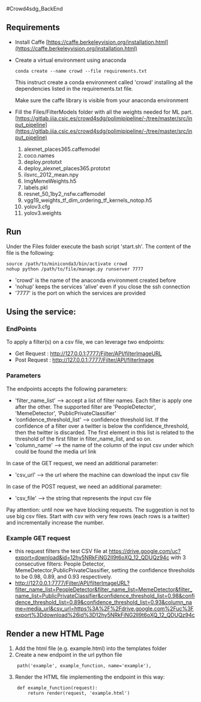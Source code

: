 #Crowd4sdg_BackEnd

## Requirements

- Install Caffe [https://caffe.berkeleyvision.org/installation.html](https://caffe.berkeleyvision.org/installation.html)

- Create a virtual environment using anaconda

    `conda create --name crowd --file requirements.txt`
    
    This instruct create a conda environment called 'crowd' installing all the dependencies listed in the requirements.txt file.
   
    Make sure the caffe library is visible from your anaconda environment

- Fill the Files/FilterModels folder with all the weights needed for ML part. [https://gitlab.iiia.csic.es/crowd4sdg/polimipipeline/-/tree/master/src/input_pipeline](https://gitlab.iiia.csic.es/crowd4sdg/polimipipeline/-/tree/master/src/input_pipeline)
    1. alexnet_places365.caffemodel
    2. coco.names
    3. deploy.prototxt
    4. deploy_alexnet_places365.prototxt
    5. ilsvrc_2012_mean.npy
    6. ImgMemeWeights.h5
    7. labels.pkl
    8. resnet_50_1by2_nsfw.caffemodel
    9. vgg19_weights_tf_dim_ordering_tf_kernels_notop.h5
    10. yolov3.cfg
    11. yolov3.weights

## Run

Under the Files folder execute the bash script 'start.sh'.
The content of the file is the following:

```
source /path/to/miniconda3/bin/activate crowd
nohup python /path/to/file/manage.py runserver 7777
```

- 'crowd' is the name of the anaconda environment created before
- 'nohup' keeps the services 'alive' even if you close the ssh connection
- '7777' is the port on which the services are provided
 
 
## Using the service:

### EndPoints

To apply a filter(s) on a csv file, we can leverage two endpoints: 
- Get Request : http://127.0.0.1:7777/Filter/API/filterImageURL
- Post Request : http://127.0.0.1:7777/Filter/API/filterImage

### Parameters

The endpoints accepts the following parameters:
- 'filter_name_list' --> accept a list of filter names. Each filter is apply one after the other. The supported filter are 'PeopleDetector', 'MemeDetector', ‘PublicPrivateClassifier'
- ‘confidence_threshold_list' --> confidence threshold list. If the confidence of a filter over a twitter is below the confidence_threshold, then the twitter is discarded. The first element in this list is related to the threshold of the first filter in filter_name_list, and so on.
- 'column_name' --> the name of the column of the input csv under which could be found the media url link

In case of the GET request, we need an additional parameter:
- 'csv_url' --> the url where the machine can download the input csv file 

In case of the POST request, we need an additional parameter:
- 'csv_file' --> the string that represents the input csv file

Pay attention: until now we have blocking requests. The suggestion is not to use big csv files. Start with csv with very few rows (each rows is a
twitter) and incrementally increase the number.

### Example GET request
- this request filters the test CSV file at https://drive.google.com/uc?export=download&id=12hy5NRkFiNG2lI9t6oXQ_12_QDUQz94c with 3 consecutive filters: People Detector, MemeDetector,PublicPrivateClassifier, setting the confidence thresholds to be 0.98, 0.89, and 0.93 respectively.
- http://127.0.0.1:7777/Filter/API/filterImageURL?filter_name_list=PeopleDetector&filter_name_list=MemeDetector&filter_name_list=PublicPrivateClassifier&confidence_threshold_list=0.98&confidence_threshold_list=0.89&confidence_threshold_list=0.93&column_name=media_url&csv_url=https%3A%2F%2Fdrive.google.com%2Fuc%3Fexport%3Ddownload%26id%3D12hy5NRkFiNG2lI9t6oXQ_12_QDUQz94c

## Render a new HTML Page
1. Add the html file (e.g. example.html) into the templates folder
2. Create a new endpoint in the url python file
```
    path('example', example_function, name='example'),
```

3. Render the HTML file implementing the endpoint in this way:

```
    def example_function(request):
        return render(request, 'example.html')
```
